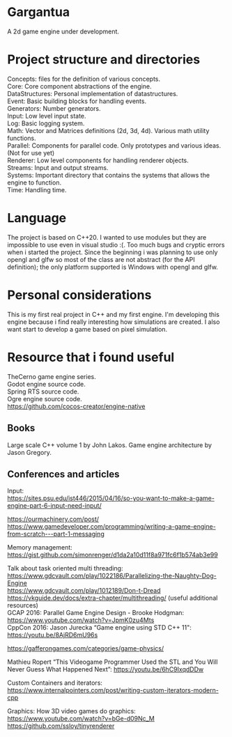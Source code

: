 # Gargantua
A 2d game engine under development.


# Project structure and directories
Concepts: files for the definition of various concepts.  
Core: Core component abstractions of the engine.  
DataStructures: Personal implementation of datastructures.  
Event: Basic building blocks for handling events.  
Generators: Number generators.  
Input: Low level input state.  
Log: Basic logging system.  
Math: Vector and Matrices definitions (2d, 3d, 4d). Various math utility functions.  
Parallel: Components for parallel code. Only prototypes and various ideas. (Not for use yet)  
Renderer: Low level components for handling renderer objects.  
Streams: Input and output streams.  
Systems: Important directory that contains the systems that allows the engine to function.  
Time: Handling time.  


# Language 
The project is based on C++20.
I wanted to use modules but they are impossible to use even in visual studio :(. Too much bugs and cryptic errors when i started the project.
Since the beginning i was planning to use only opengl and glfw so most of the class are not abstract (for the API definition); the only platform supported is 
Windows with opengl and glfw. 


# Personal considerations
This is my first real project in C++ and my first engine. I'm developing this engine because i find really 
interesting how simulations are created. I also want start to develop a game based on pixel simulation.  


# Resource that i found useful
TheCerno game engine series.  
Godot engine source code.  
Spring RTS source code.  
Ogre engine source code.  
https://github.com/cocos-creator/engine-native  


## Books
Large scale C++ volume 1 by John Lakos.
Game engine architecture by Jason Gregory.  

## Conferences and articles
Input:  
https://sites.psu.edu/ist446/2015/04/16/so-you-want-to-make-a-game-engine-part-6-input-need-input/

https://ourmachinery.com/post/   
https://www.gamedeveloper.com/programming/writing-a-game-engine-from-scratch---part-1-messaging  


Memory management: https://gist.github.com/simonrenger/d1da2a10d11f8a971fc6f1b574ab3e99  

Talk about task oriented multi threading: 
https://www.gdcvault.com/play/1022186/Parallelizing-the-Naughty-Dog-Engine  
https://www.gdcvault.com/play/1012189/Don-t-Dread  
https://vkguide.dev/docs/extra-chapter/multithreading/ (useful additional resources)  
GCAP 2016: Parallel Game Engine Design - Brooke Hodgman: https://www.youtube.com/watch?v=JpmK0zu4Mts   
CppCon 2016: Jason Jurecka “Game engine using STD C++ 11": https://youtu.be/8AjRD6mU96s   



https://gafferongames.com/categories/game-physics/  

Mathieu Ropert “This Videogame Programmer Used the STL and You Will Never Guess What Happened Next”: https://youtu.be/6hC9IxqdDDw   

Custom Containers and iterators:
https://www.internalpointers.com/post/writing-custom-iterators-modern-cpp   


Graphics:
How 3D video games do graphics: https://www.youtube.com/watch?v=bGe-d09Nc_M  
https://github.com/ssloy/tinyrenderer   
